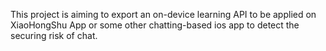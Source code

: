 This project is aiming to export an on-device learning API to be applied on XiaoHongShu App or some other chatting-based ios app to detect the securing risk of chat.

